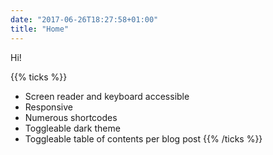 ```yaml
---
date: "2017-06-26T18:27:58+01:00"
title: "Home"
---
```


Hi!

{{% ticks %}}
* Screen reader and keyboard accessible
* Responsive
* Numerous shortcodes
* Toggleable dark theme
* Toggleable table of contents per blog post
{{% /ticks %}}
